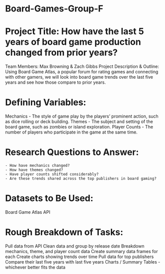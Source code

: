 # Board-Games-Group-F

# Project Title: How have the last 5 years of board game production changed from prior years?
 Team Members: Max Browning & Zach Gibbs
Project Description & Outline: Using Board Game Atlas, a popular forum for rating games and connecting with other gamers, we will look into board game trends over the last five years and see how those compare to prior years.

# Defining Variables:
Mechanics - The style of game play by the players’ prominent action, such as dice rolling or deck building.
Themes - The subject and setting of the board game, such as zombies or island exploration.
Player Counts - The number of players who participate in the game at the same time.

# Research Questions to Answer:
	- How have mechanics changed?
	- How have themes changed?
	- Have player counts shifted considerably?
	- Are these trends shared across the top publishers in board gaming?

# Datasets to Be Used:
Board Game Atlas API

# Rough Breakdown of Tasks:
Pull data from API
Clean data and group by release date
Breakdown mechanics, theme, and player count data
Create summary data frames for each
Create charts showing trends over time
Pull data for top publishers
Compare their last five years with last five years
Charts / Summary Tables - whichever better fits the data
